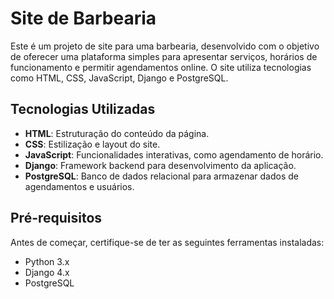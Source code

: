 # Site de Barbearia

Este é um projeto de site para uma barbearia, desenvolvido com o objetivo de oferecer uma plataforma simples para apresentar serviços, horários de funcionamento e permitir agendamentos online. O site utiliza tecnologias como HTML, CSS, JavaScript, Django e PostgreSQL.

## Tecnologias Utilizadas

- **HTML**: Estruturação do conteúdo da página.
- **CSS**: Estilização e layout do site.
- **JavaScript**: Funcionalidades interativas, como agendamento de horário.
- **Django**: Framework backend para desenvolvimento da aplicação.
- **PostgreSQL**: Banco de dados relacional para armazenar dados de agendamentos e usuários.

## Pré-requisitos

Antes de começar, certifique-se de ter as seguintes ferramentas instaladas:

- Python 3.x
- Django 4.x
- PostgreSQL


